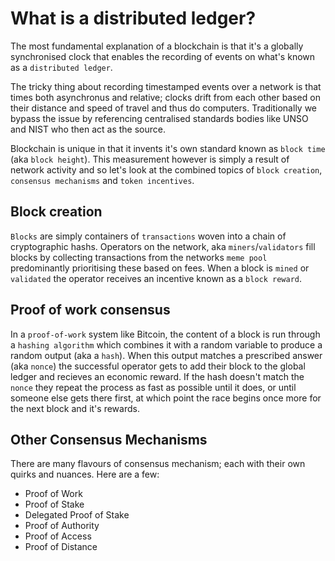 # What is a distributed ledger?

The most fundamental explanation of a blockchain is that it's a globally synchronised clock that enables the recording of events on what's known as a `distributed ledger`.

The tricky thing about recording timestamped events over a network is that times both asynchronus and relative; clocks drift from each other based on their distance and speed of travel and thus do computers. Traditionally we bypass the issue by referencing centralised standards bodies like <tip content="United Nations Statistical Office">UNSO</tip> and <tip content="National Institute of Standards and Technology">NIST</tip> who then act as the source.

Blockchain is unique in that it invents it's own standard known as `block time` (aka `block height`). This measurement however is simply a result of network activity and so let's look at the combined topics of `block creation`, `consensus mechanisms` and `token incentives`.

## Block creation

`Blocks` are simply containers of `transactions` woven into a chain of cryptographic hashs. Operators on the network, aka `miners`/`validators` fill blocks by collecting transactions from the networks `meme pool` predominantly prioritising these based on fees. When a block is `mined` or `validated` the operator receives an incentive known as a `block reward`.

## Proof of work consensus

In a `proof-of-work` system like Bitcoin, the content of a block is run through a `hashing algorithm` which combines it with a random variable to produce a random output (aka a `hash`). When this output matches a prescribed answer (aka `nonce`) the successful operator gets to add their block to the global ledger and recieves an economic reward. If the hash doesn't match the `nonce` they repeat the process as fast as possible until it does, or until someone else gets there first, at which point the race begins once more for the next block and it's rewards.

## Other Consensus Mechanisms

There are many flavours of consensus mechanism; each with their own quirks and nuances. Here are a few:

- Proof of Work
- Proof of Stake
- Delegated Proof of Stake
- Proof of Authority
- Proof of Access
- Proof of Distance
